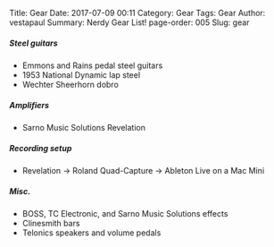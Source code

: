 Title: Gear
Date: 2017-07-09 00:11
Category: Gear
Tags: Gear
Author: vestapaul
Summary: Nerdy Gear List!
page-order: 005
Slug: gear

##### Steel guitars
* Emmons and Rains pedal steel guitars
* 1953 National Dynamic lap steel
* Wechter Sheerhorn dobro
##### Amplifiers
* Sarno Music Solutions Revelation
##### Recording setup
* Revelation -> Roland Quad-Capture -> Ableton Live on a Mac Mini
##### Misc.
* BOSS, TC Electronic, and Sarno Music Solutions effects
* Clinesmith bars
* Telonics speakers and volume pedals